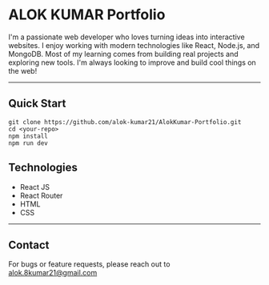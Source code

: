 # ALOK KUMAR Portfolio

I'm a passionate web developer who loves turning ideas into interactive websites. I enjoy working with modern technologies like React, Node.js, and MongoDB. Most of my learning comes from building real projects and exploring new tools. I'm always looking to improve and build cool things on the web!

---

## Quick Start

```
git clone https://github.com/alok-kumar21/AlokKumar-Portfolio.git
cd <your-repo>
npm install
npm run dev

```

## Technologies

- React JS
- React Router
- HTML
- CSS

---
## Contact

For bugs or feature requests, please reach out to alok.8kumar21@gmail.com

